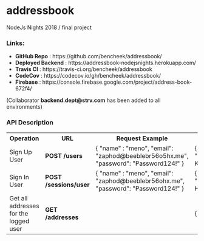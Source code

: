 # addressbook

NodeJs Nights 2018 / final project

<h3>Links:</h3>
<ul>
<li><b>GitHub Repo</b> : https://github.com/bencheek/addressbook/ </li> 
<li><b>Deployed Backend</b> : https://addressbook-nodejsnights.herokuapp.com/ </li>
<li><b>Travis CI</b> : https://travis-ci.org/bencheek/addressbook </li>
<li><b>CodeCov</b> : https://codecov.io/gh/bencheek/addressbook/ </li>
<li><b>Firebase</b> : https://console.firebase.google.com/project/address-book-672f4/ </li>
</ul>

<p>
(Collaborator <b>backend.dept@strv.com</b> has been added to all environments)
</p>

<h3>API Description</h3> 

<table>
  <tr>
  <th><b>Operation</b></th>
  <th><b>URL</b></th>
  <th><b>Request Example</b></th> 
  <th><b>Response Example</b></th>
  </tr>  
  <tr>
    <td>
      Sign Up User
    </td>
    <td>
      <b>POST /users</b>
    </td>
    <td>
      {
  "name" : "meno",
  "email": "zaphod@beeblebr56o5hx.me",
  "password": "Password124!"
}
    </td>
    <td>
      {
    "name": "meno",
    "email": "zaphod@beeblebr56o5hx.me",
    "disabled": false,
    "createdAt": "2018-12-23T06:40:22.300Z",
    "id": 4,
    "accessToken": "eyJhbGciOiJIUzI1NiIsInR5cCI6IkpXVCJ9.eyJ1c2VySWQiOjQsImlhdCI6MTU0NTU0NzIyMiwiZXhwIjoxNTQ1NTUwODIyLCJpc3MiOiJjb20uc3Rydi5ub2RlanMtbmlnaHRzLnByb2R1Y3Rpb24ifQ.7tBaaeWPrSNMQG-rkZKeu-nhpm-cnq-KlZMUkodCbWw"
}
    </td>  
  </tr>
    <tr>
    <td>
      Sign In User
    </td>
    <td>
      <b>POST /sessions/user</b>
    </td>
    <td>
{
  "name" : "meno",
  "email": "zaphod@beeblebr56ohx.me",
  "password": "Password124!"
}
    </td>
    <td>
{
    "id": 1,
    "email": "zaphod@beeblebr56ohx.me",
    "name": "meno",
    "disabled": false,
    "createdAt": "2018-12-22T20:13:30.526Z",
    "accessToken": "eyJhbGciOiJIUzI1NiIsInR5cCI6IkpXVCJ9.eyJ1c2VySWQiOjEsImlhdCI6MTU0NTU0ODE0NywiZXhwIjoxNTQ1NTUxNzQ3LCJpc3MiOiJjb20uc3Rydi5ub2RlanMtbmlnaHRzLnByb2R1Y3Rpb24ifQ.XzcAntUaYkd9c5jpm0HWjlcIQu2M65LVrnqXtqxT-HA"
}
    </td>  
  </tr>
    <tr>
    <td>
      Get all addresses for the logged user
    </td>
    <td>
      <b>GET /addresses</b>
    </td>
    <td>
    </td>
    <td>
{
    "-LUM4cdsecFlMKpwhIaM": {
        "email": "woirrut@mohor.pl",
        "firstName": "Mina Gilbert",
        "lastName": "Isabelle Gordon"
    }
}      
    </td>  
  </tr>  
</table>

